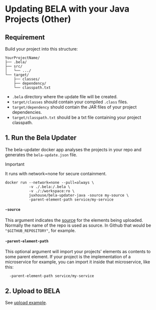 # Updating BELA with your Java Projects (Other)

## Requirement

Build your project into this structure:

```
YourProjectName/
├── .bela/
├── src/
│   └── .../
└── target/
    ├── classes/
    ├── dependency/
    └── classpath.txt
```

- `.bela` directory where the update file will be created.
- `target/classes` should contain your compiled `.class` files.
- `target/dependency` should contain the JAR files of your project dependencies.
- `target/classpath.txt` should be a txt file containing your project classpath.

## 1. Run the Bela Updater

The bela-updater docker app analyses the projects in your repo and generates the `bela-update.json` file.

> [!IMPORTANT]
> It runs with network=none for secure containment.

```
docker run --network=none --pull=always \
           -v ./.bela:/.bela \
           -v ./:/workspace:ro \
           juxhouse/bela-updater-java -source my-source \
           -parent-element-path service/my-service
```

#### `-source`

This argument indicates the [source](/Concepts.md#sources) for the elements being uploaded. Normally the name of the repo is used as source. In Github that would be `"$GITHUB_REPOSITORY"`, for example.


#### `-parent-element-path`  

This optional argument will import your projects' elements as contents to some parent element. If your project is the implementation of a microservice for example, you can import it inside that microservice, like this:
```
  -parent-element-path service/my-service
```

## 2. Upload to BELA

See [upload example](/updaters/reference/upload-example.md).

